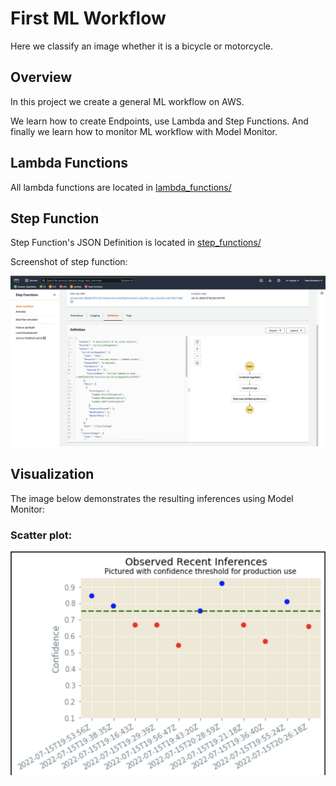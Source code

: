 # First ML Workflow

Here we classify an image whether it is a bicycle or motorcycle.

## Overview
In this project we create a general ML workflow on AWS.

We learn how to create Endpoints, use Lambda and Step Functions. And finally we learn how to monitor ML workflow with Model Monitor.

## Lambda Functions
All lambda functions are located in [lambda_functions/](lambda_functions/)

## Step Function
Step Function's JSON Definition is located in [step_functions/](step_function/)

Screenshot of step function: 

![step](images/step.png)

## Visualization
The image below demonstrates the resulting inferences using Model Monitor:

### Scatter plot:
![scatter.png](images/viz.png)
